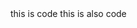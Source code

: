 <docs-code-multifile>
<docs-code >this is code</docs-code>
<docs-code >this is also code</docs-code>
</docs-code-multifile>